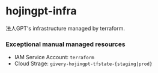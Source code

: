 # hojingpt-infra
法人GPT's infrastructure managed by terraform.

### Exceptional manual managed resources
- IAM Service Account: `terraform`
- Cloud Strage: `givery-hojingpt-tfstate-{staging|prod}`
